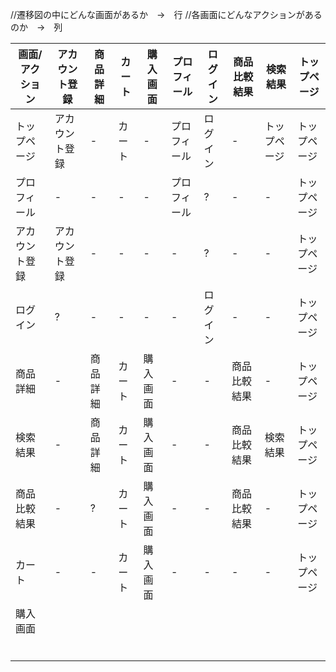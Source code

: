 //遷移図の中にどんな画面があるか　→　行
//各画面にどんなアクションがあるのか　→　列

|画面/アクション|アカウント登録|商品詳細|カート|購入画面|プロフィール|ログイン|商品比較結果|検索結果|トップページ|
|---|---|---|---|---|---|---|---|---|---|
|トップページ|アカウント登録|-|カート|-|プロフィール|ログイン|-|トップページ|トップページ|
|プロフィール|-|-|-|-|プロフィール|?|-|-|トップページ|
|アカウント登録|アカウント登録|-|-|-|-|?|-|-|トップページ|
|ログイン|?|-|-|-|-|ログイン|-|-|トップページ|
|商品詳細|-|商品詳細|カート|購入画面|-|-|商品比較結果|-|トップページ|
|検索結果|-|商品詳細|カート|購入画面|-|-|商品比較結果|検索結果|トップページ|
|商品比較結果|-|?|カート|購入画面|-|-|商品比較結果|-|トップページ|
|カート|-|-|カート|購入画面|-|-|-|-|トップページ|
|購入画面||||||||||
|||||||||||
|||||||||||
|||||||||||
|||||||||||
|||||||||||
|||||||||||
